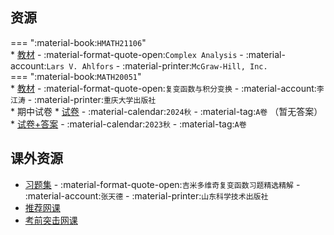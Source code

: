## 资源  
=== ":material-book:`HMATH21106`"  
    * [教材](https://api.mir6.com/api/lanzou?url=https://cqu-openlib.lanzout.com/ianXa26my3sb&down=true) - :material-format-quote-open:`Complex Analysis` - :material-account:`Lars V. Ahlfors` - :material-printer:`McGraw-Hill, Inc.`  
=== ":material-book:`MATH20051`"  
    * [教材](https://api.mir6.com/api/lanzou?url=https://cqu-openlib.lanzout.com/iHkOg23c156f&down=true) - :material-format-quote-open:`复变函数与积分变换` - :material-account:`李江涛` - :material-printer:`重庆大学出版社`  
    * 期中试卷
        * [试卷](https://api.mir6.com/api/lanzou?url=https://cqu-openlib.lanzout.com/ij9YD2er75hi&down=true) - :material-calendar:`2024秋` - :material-tag:`A卷` （暂无答案）  
        * [试卷+答案](https://api.mir6.com/api/lanzou?url=https://cqu-openlib.lanzout.com/i0CNY2eybapc&down=true) - :material-calendar:`2023秋` - :material-tag:`A卷`  

## 课外资源
- [习题集](https://api.mir6.com/api/lanzou?url=https://cqu-openlib.lanzout.com/iYu6A2eb9vgj&down=true) - :material-format-quote-open:`吉米多维奇复变函数习题精选精解` - :material-account:`张天德` - :material-printer:`山东科学技术出版社`  
- [推荐网课](https://www.bilibili.com/video/BV1wt41167JQ/)
- [考前突击网课](https://www.bilibili.com/video/BV13K4y1h7wC/)